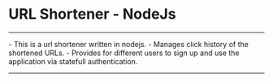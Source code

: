 # URL Shortener - NodeJs
<hr>
- This is a url shortener written in nodejs.
- Manages click history of the shortened URLs.
- Provides for different users to sign up and use the application via statefull authentication.
<hr>
<br>
